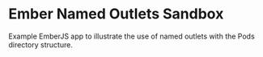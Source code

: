 # Ember Named Outlets Sandbox

Example EmberJS app to illustrate the use of named outlets with the Pods directory structure.
